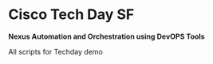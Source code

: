 # Cisco Tech Day SF

**Nexus Automation and Orchestration using DevOPS Tools**

All scripts for Techday demo
